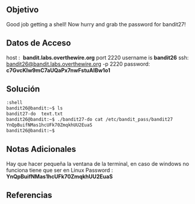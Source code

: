 ## Objetivo
Good job getting a shell! Now hurry and grab the password for bandit27!
## Datos de Acceso
host :  **bandit.labs.overthewire.org** port 2220
username is **bandit26**
ssh:  bandit26@bandit.labs.overthewire.org -p 2220
password: **c7GvcKlw9mC7aUQaPx7nwFstuAIBw1o1**
## Solución

``` bash
:shell
bandit26@bandit:~$ ls
bandit27-do  text.txt
bandit26@bandit:~$ ./bandit27-do cat /etc/bandit_pass/bandit27
YnQpBuifNMas1hcUFk70ZmqkhUU2EuaS
bandit26@bandit:~$ 

```

## Notas Adicionales
Hay que hacer pequeña la ventana de la terminal, en caso de windows no funciona tiene que ser en Linux
Password : **YnQpBuifNMas1hcUFk70ZmqkhUU2EuaS**
## Referencias